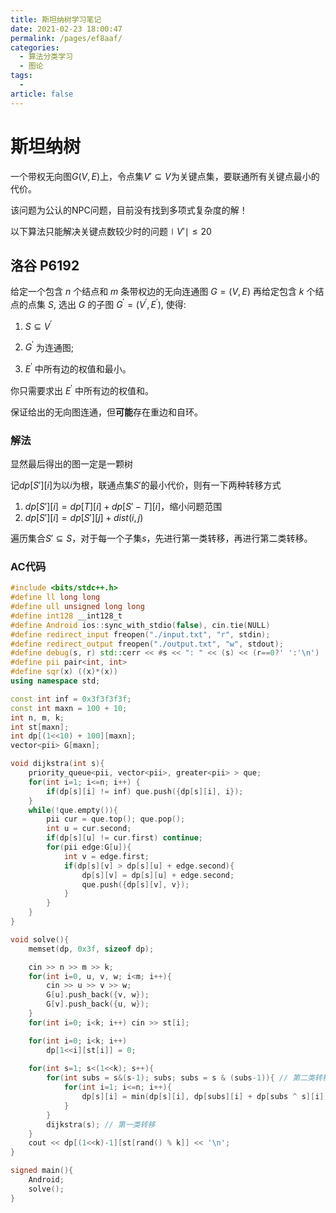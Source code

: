 ```yaml
---
title: 斯坦纳树学习笔记
date: 2021-02-23 18:00:47
permalink: /pages/ef8aaf/
categories: 
  - 算法分类学习
  - 图论
tags: 
  - 
article: false
---
```



# 斯坦纳树

一个带权无向图$G(V,E)$上，令点集$V'\subseteq V$为关键点集，要联通所有关键点最小的代价。

该问题为公认的NPC问题，目前没有找到多项式复杂度的解！



以下算法只能解决关键点数较少时的问题$\mid V'\mid \le 20$



## 洛谷 P6192

给定一个包含 $n$ 个结点和 $m$ 条带权边的无向连通图 $G=(V, E)$
再给定包含 $k$ 个结点的点集 $S,$ 选出 $G$ 的子图 $G^{\prime}=\left(V^{\prime}, E^{\prime}\right),$ 使得:
1. $S \subseteq V^{\prime}$

2. $G^{\prime}$ 为连通图;

3. $E^{\prime}$ 中所有边的权值和最小。


你只需要求出 $E^{\prime}$ 中所有边的权值和。

保证给出的无向图连通，但**可能**存在重边和自环。



### 解法

显然最后得出的图一定是一颗树

记$dp[S'][i]$为以$i$为根，联通点集$S'$的最小代价，则有一下两种转移方式

1.  $dp[S'][i]=dp[T][i]+dp[S'-T][i]$，缩小问题范围
2.  $dp[S'][i]=dp[S'][j]+dist(i,j)$

遍历集合$S'\subseteq S$，对于每一个子集$s$，先进行第一类转移，再进行第二类转移。



### AC代码

```cpp
#include <bits/stdc++.h>
#define ll long long
#define ull unsigned long long
#define int128 __int128_t
#define Android ios::sync_with_stdio(false), cin.tie(NULL)
#define redirect_input freopen("./input.txt", "r", stdin);
#define redirect_output freopen("./output.txt", "w", stdout);
#define debug(s, r) std::cerr << #s << ": " << (s) << (r==0?' ':'\n')
#define pii pair<int, int>  
#define sqr(x) ((x)*(x))
using namespace std;

const int inf = 0x3f3f3f3f;
const int maxn = 100 + 10;
int n, m, k;
int st[maxn];
int dp[(1<<10) + 100][maxn];
vector<pii> G[maxn];

void dijkstra(int s){
    priority_queue<pii, vector<pii>, greater<pii> > que;
    for(int i=1; i<=n; i++) {
        if(dp[s][i] != inf) que.push({dp[s][i], i});
    }
    while(!que.empty()){
        pii cur = que.top(); que.pop();
        int u = cur.second;
        if(dp[s][u] != cur.first) continue;
        for(pii edge:G[u]){
            int v = edge.first;
            if(dp[s][v] > dp[s][u] + edge.second){
                dp[s][v] = dp[s][u] + edge.second;
                que.push({dp[s][v], v});
            }
        }
    }
}

void solve(){
    memset(dp, 0x3f, sizeof dp);

    cin >> n >> m >> k;
    for(int i=0, u, v, w; i<m; i++){
        cin >> u >> v >> w;
        G[u].push_back({v, w});
        G[v].push_back({u, w});
    }
    for(int i=0; i<k; i++) cin >> st[i];

    for(int i=0; i<k; i++)
        dp[1<<i][st[i]] = 0;
    
    for(int s=1; s<(1<<k); s++){ 
        for(int subs = s&(s-1); subs; subs = s & (subs-1)){ // 第二类转移
            for(int i=1; i<=n; i++){
                dp[s][i] = min(dp[s][i], dp[subs][i] + dp[subs ^ s][i]);
            }
        }
        dijkstra(s); // 第一类转移
    }
    cout << dp[(1<<k)-1][st[rand() % k]] << '\n';
}

signed main(){
    Android;
    solve();
}
```



